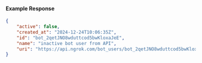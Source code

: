 <!-- Code generated for API Clients. DO NOT EDIT. -->

#### Example Response

```json
{
	"active": false,
	"created_at": "2024-12-24T10:06:35Z",
	"id": "bot_2qetJNO8wduttcod5bwKloxaJeE",
	"name": "inactive bot user from API",
	"uri": "https://api.ngrok.com/bot_users/bot_2qetJNO8wduttcod5bwKloxaJeE"
}
```
